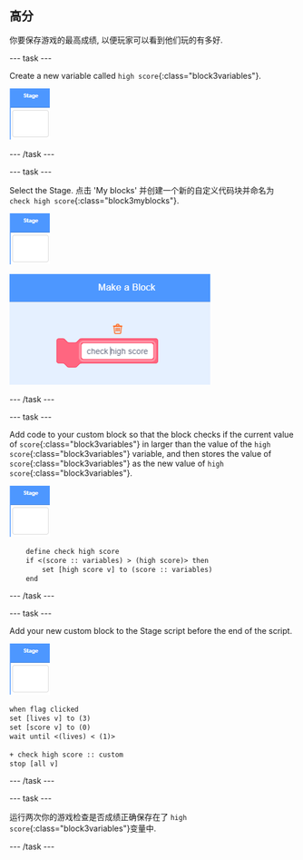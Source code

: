 ## 高分

你要保存游戏的最高成绩, 以便玩家可以看到他们玩的有多好.

\--- task \---

Create a new variable called `high score`{:class="block3variables"}.

![Stage sprite](images/stage-sprite.png)

\--- /task \---

\--- task \---

Select the Stage. 点击 'My blocks' 并创建一个新的自定义代码块并命名为 `check high score`{:class="block3myblocks"}.

![Stage sprite](images/stage-sprite.png)

![截屏](images/dots-custom-1.png)

\--- /task \---

\--- task \---

Add code to your custom block so that the block checks if the current value of `score`{:class="block3variables"} in larger than the value of the `high score`{:class="block3variables"} variable, and then stores the value of `score`{:class="block3variables"} as the new value of `high score`{:class="block3variables"}.

![Stage sprite](images/stage-sprite.png)

```blocks3
    define check high score
    if <(score :: variables) > (high score)> then
        set [high score v] to (score :: variables)
    end
```

\--- /task \---

\--- task \---

Add your new custom block to the Stage script before the end of the script.

![Stage sprite](images/stage-sprite.png)

```blocks3
when flag clicked
set [lives v] to (3)
set [score v] to (0)
wait until <(lives) < (1)>

+ check high score :: custom
stop [all v]
```

\--- /task \---

\--- task \---

运行两次你的游戏检查是否成绩正确保存在了 `high score`{:class="block3variables"}变量中.

\--- /task \---